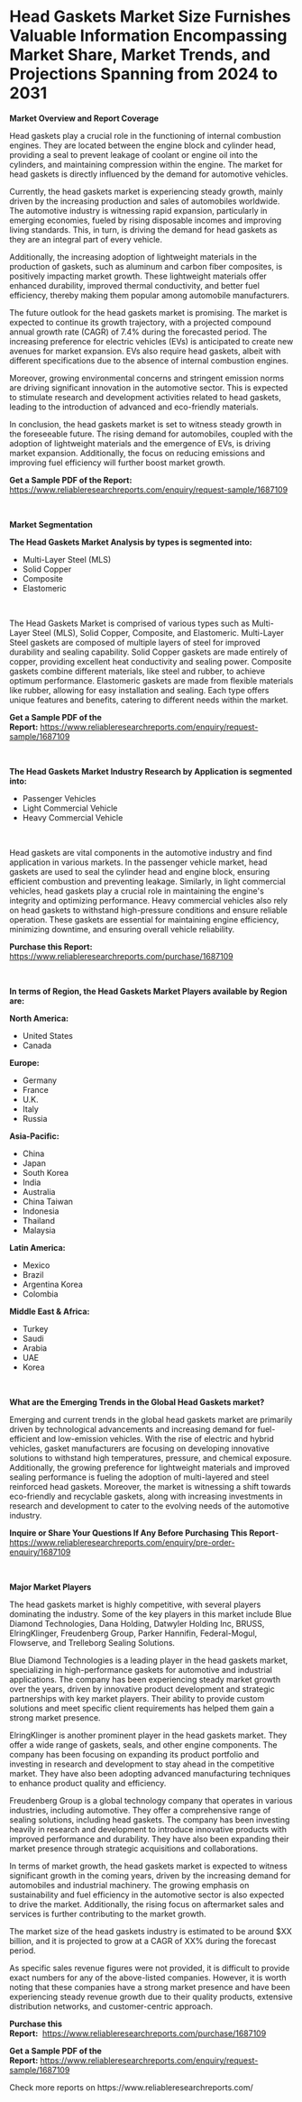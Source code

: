 <p><h1>Head Gaskets Market Size Furnishes Valuable Information Encompassing Market Share, Market Trends, and Projections Spanning from 2024 to 2031</h1></p><p><strong>Market Overview and Report Coverage</strong></p>
<p><p>Head gaskets play a crucial role in the functioning of internal combustion engines. They are located between the engine block and cylinder head, providing a seal to prevent leakage of coolant or engine oil into the cylinders, and maintaining compression within the engine. The market for head gaskets is directly influenced by the demand for automotive vehicles.</p><p>Currently, the head gaskets market is experiencing steady growth, mainly driven by the increasing production and sales of automobiles worldwide. The automotive industry is witnessing rapid expansion, particularly in emerging economies, fueled by rising disposable incomes and improving living standards. This, in turn, is driving the demand for head gaskets as they are an integral part of every vehicle.</p><p>Additionally, the increasing adoption of lightweight materials in the production of gaskets, such as aluminum and carbon fiber composites, is positively impacting market growth. These lightweight materials offer enhanced durability, improved thermal conductivity, and better fuel efficiency, thereby making them popular among automobile manufacturers.</p><p>The future outlook for the head gaskets market is promising. The market is expected to continue its growth trajectory, with a projected compound annual growth rate (CAGR) of 7.4% during the forecasted period. The increasing preference for electric vehicles (EVs) is anticipated to create new avenues for market expansion. EVs also require head gaskets, albeit with different specifications due to the absence of internal combustion engines.</p><p>Moreover, growing environmental concerns and stringent emission norms are driving significant innovation in the automotive sector. This is expected to stimulate research and development activities related to head gaskets, leading to the introduction of advanced and eco-friendly materials.</p><p>In conclusion, the head gaskets market is set to witness steady growth in the foreseeable future. The rising demand for automobiles, coupled with the adoption of lightweight materials and the emergence of EVs, is driving market expansion. Additionally, the focus on reducing emissions and improving fuel efficiency will further boost market growth.</p></p>
<p><strong>Get a Sample PDF of the Report:</strong> <a href="https://www.reliableresearchreports.com/enquiry/request-sample/1687109">https://www.reliableresearchreports.com/enquiry/request-sample/1687109</a></p>
<p>&nbsp;</p>
<p><strong>Market Segmentation</strong></p>
<p><strong>The Head Gaskets Market Analysis by types is segmented into:</strong></p>
<p><ul><li>Multi-Layer Steel (MLS)</li><li>Solid Copper</li><li>Composite</li><li>Elastomeric</li></ul></p>
<p>&nbsp;</p>
<p><p>The Head Gaskets Market is comprised of various types such as Multi-Layer Steel (MLS), Solid Copper, Composite, and Elastomeric. Multi-Layer Steel gaskets are composed of multiple layers of steel for improved durability and sealing capability. Solid Copper gaskets are made entirely of copper, providing excellent heat conductivity and sealing power. Composite gaskets combine different materials, like steel and rubber, to achieve optimum performance. Elastomeric gaskets are made from flexible materials like rubber, allowing for easy installation and sealing. Each type offers unique features and benefits, catering to different needs within the market.</p></p>
<p><strong>Get a Sample PDF of the Report:</strong>&nbsp;<a href="https://www.reliableresearchreports.com/enquiry/request-sample/1687109">https://www.reliableresearchreports.com/enquiry/request-sample/1687109</a></p>
<p>&nbsp;</p>
<p><strong>The Head Gaskets Market Industry Research by Application is segmented into:</strong></p>
<p><ul><li>Passenger Vehicles</li><li>Light Commercial Vehicle</li><li>Heavy Commercial Vehicle</li></ul></p>
<p>&nbsp;</p>
<p><p>Head gaskets are vital components in the automotive industry and find application in various markets. In the passenger vehicle market, head gaskets are used to seal the cylinder head and engine block, ensuring efficient combustion and preventing leakage. Similarly, in light commercial vehicles, head gaskets play a crucial role in maintaining the engine's integrity and optimizing performance. Heavy commercial vehicles also rely on head gaskets to withstand high-pressure conditions and ensure reliable operation. These gaskets are essential for maintaining engine efficiency, minimizing downtime, and ensuring overall vehicle reliability.</p></p>
<p><strong>Purchase this Report:</strong>&nbsp; <a href="https://www.reliableresearchreports.com/purchase/1687109">https://www.reliableresearchreports.com/purchase/1687109</a></p>
<p>&nbsp;</p>
<p><strong>In terms of Region, the Head Gaskets Market Players available by Region are:</strong></p>
<p>
    <p> <strong> North America: </strong>
        <ul>
            <li>United States</li>
            <li>Canada</li>
        </ul>
        </p> 
    <p> <strong> Europe: </strong>
        <ul>
            <li>Germany</li>
            <li>France</li>
            <li>U.K.</li>
            <li>Italy</li>
            <li>Russia</li>
        </ul>
        </p> 
    <p> <strong> Asia-Pacific: </strong>
        <ul>
            <li>China</li>
            <li>Japan</li>
            <li>South Korea</li>
            <li>India</li>
            <li>Australia</li>
            <li>China Taiwan</li>
            <li>Indonesia</li>
            <li>Thailand</li>
            <li>Malaysia</li>
        </ul>
        </p> 
    <p> <strong> Latin America: </strong>
        <ul>
            <li>Mexico</li>
            <li>Brazil</li>
            <li>Argentina Korea</li>
            <li>Colombia</li>
        </ul>
        </p> 
    <p> <strong> Middle East & Africa: </strong>
        <ul>
            <li>Turkey</li>
            <li>Saudi</li>
            <li>Arabia</li>
            <li>UAE</li>
            <li>Korea</li>
        </ul>
    </p>
    </p>
<p>&nbsp;</p>
<p><strong>What are the Emerging Trends in the Global Head Gaskets market?</strong></p>
<p><p>Emerging and current trends in the global head gaskets market are primarily driven by technological advancements and increasing demand for fuel-efficient and low-emission vehicles. With the rise of electric and hybrid vehicles, gasket manufacturers are focusing on developing innovative solutions to withstand high temperatures, pressure, and chemical exposure. Additionally, the growing preference for lightweight materials and improved sealing performance is fueling the adoption of multi-layered and steel reinforced head gaskets. Moreover, the market is witnessing a shift towards eco-friendly and recyclable gaskets, along with increasing investments in research and development to cater to the evolving needs of the automotive industry.</p></p>
<p><strong>Inquire or Share Your Questions If Any Before Purchasing This Report</strong>- <a href="https://www.reliableresearchreports.com/enquiry/pre-order-enquiry/1687109">https://www.reliableresearchreports.com/enquiry/pre-order-enquiry/1687109</a></p>
<p>&nbsp;</p>
<p><strong>Major Market Players</strong></p>
<p><p>The head gaskets market is highly competitive, with several players dominating the industry. Some of the key players in this market include Blue Diamond Technologies, Dana Holding, Datwyler Holding Inc, BRUSS, ElringKlinger, Freudenberg Group, Parker Hannifin, Federal-Mogul, Flowserve, and Trelleborg Sealing Solutions.</p><p>Blue Diamond Technologies is a leading player in the head gaskets market, specializing in high-performance gaskets for automotive and industrial applications. The company has been experiencing steady market growth over the years, driven by innovative product development and strategic partnerships with key market players. Their ability to provide custom solutions and meet specific client requirements has helped them gain a strong market presence.</p><p>ElringKlinger is another prominent player in the head gaskets market. They offer a wide range of gaskets, seals, and other engine components. The company has been focusing on expanding its product portfolio and investing in research and development to stay ahead in the competitive market. They have also been adopting advanced manufacturing techniques to enhance product quality and efficiency.</p><p>Freudenberg Group is a global technology company that operates in various industries, including automotive. They offer a comprehensive range of sealing solutions, including head gaskets. The company has been investing heavily in research and development to introduce innovative products with improved performance and durability. They have also been expanding their market presence through strategic acquisitions and collaborations.</p><p>In terms of market growth, the head gaskets market is expected to witness significant growth in the coming years, driven by the increasing demand for automobiles and industrial machinery. The growing emphasis on sustainability and fuel efficiency in the automotive sector is also expected to drive the market. Additionally, the rising focus on aftermarket sales and services is further contributing to the market growth.</p><p>The market size of the head gaskets industry is estimated to be around $XX billion, and it is projected to grow at a CAGR of XX% during the forecast period.</p><p>As specific sales revenue figures were not provided, it is difficult to provide exact numbers for any of the above-listed companies. However, it is worth noting that these companies have a strong market presence and have been experiencing steady revenue growth due to their quality products, extensive distribution networks, and customer-centric approach.</p></p>
<p><strong>Purchase this Report:</strong>&nbsp;&nbsp;<a href="https://www.reliableresearchreports.com/purchase/1687109">https://www.reliableresearchreports.com/purchase/1687109</a></p>
<p></p>
<p><strong>Get a Sample PDF of the Report:</strong>&nbsp;<a href="https://www.reliableresearchreports.com/enquiry/request-sample/1687109">https://www.reliableresearchreports.com/enquiry/request-sample/1687109</a></p>
<p>Check more reports on https://www.reliableresearchreports.com/</p>